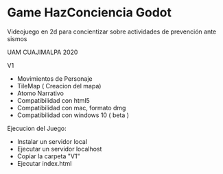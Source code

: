 # Game HazConciencia Godot

Videojuego en 2d para concientizar sobre actividades de prevención ante sismos 

UAM CUAJIMALPA 2020



V1
- Movimientos de Personaje
- TileMap ( Creacion del mapa)
- Atomo Narrativo
- Compatibilidad con html5
- Compatibilidad con mac, formato dmg
- Compatibilidad con windows 10 ( beta )


Ejecucion del Juego:

- Instalar un servidor local
- Ejecutar un servidor localhost
- Copiar la carpeta "V1"
- Ejecutar index.html

